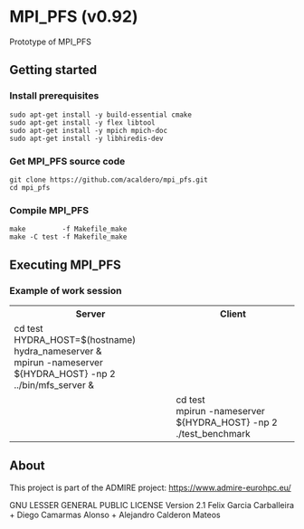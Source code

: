 # MPI_PFS (v0.92)
Prototype of MPI_PFS

## Getting started

### Install prerequisites

```
sudo apt-get install -y build-essential cmake
sudo apt-get install -y flex libtool
sudo apt-get install -y mpich mpich-doc
sudo apt-get install -y libhiredis-dev
```

### Get MPI_PFS source code

```
git clone https://github.com/acaldero/mpi_pfs.git
cd mpi_pfs
```

### Compile MPI_PFS

```
make         -f Makefile_make
make -C test -f Makefile_make
```

## Executing MPI_PFS

### Example of work session

<html>
 <table>
  <tr>
  <th>Server</th>
  <th>Client</th>
  </tr>
  <tr>
  <td>
  cd test<br>
  HYDRA_HOST=$(hostname)<br>
  hydra_nameserver & <br>
  mpirun -nameserver ${HYDRA_HOST} -np 2 ../bin/mfs_server &<br>
  </td>
  <td>
  &nbsp;
  </td>
  </tr>
  <tr>
  <td>
  &nbsp;
  </td>
  <td>
  cd test<br>
  mpirun -nameserver ${HYDRA_HOST} -np 2 ./test_benchmark
  </td>
  </tr>
  </table>
</html>


## About

This project is part of the ADMIRE project:
https://www.admire-eurohpc.eu/

GNU LESSER GENERAL PUBLIC LICENSE Version 2.1
Felix Garcia Carballeira + Diego Camarmas Alonso + Alejandro Calderon Mateos

